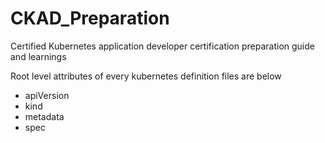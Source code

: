 # CKAD_Preparation
Certified Kubernetes application developer certification preparation guide and learnings 

Root level attributes of every kubernetes definition files are below

* apiVersion
* kind
* metadata
* spec